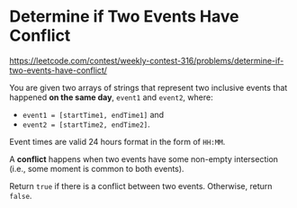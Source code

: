 # Determine if Two Events Have Conflict

https://leetcode.com/contest/weekly-contest-316/problems/determine-if-two-events-have-conflict/

You are given two arrays of strings that represent two inclusive events that happened **on the same day**, `event1` and `event2`, where:

- `event1 = [startTime1, endTime1]` and
- `event2 = [startTime2, endTime2]`.

Event times are valid 24 hours format in the form of `HH:MM`.

A **conflict** happens when two events have some non-empty intersection (i.e., some moment is common to both events).

Return `true` if there is a conflict between two events. Otherwise, return `false`.
